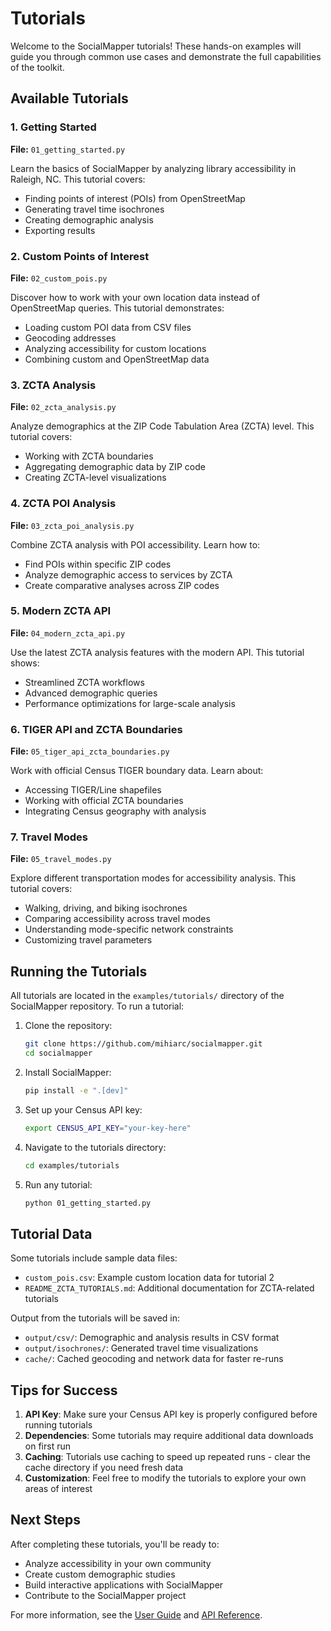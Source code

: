 # Tutorials

Welcome to the SocialMapper tutorials! These hands-on examples will guide you through common use cases and demonstrate the full capabilities of the toolkit.

## Available Tutorials

### 1. Getting Started
**File:** `01_getting_started.py`

Learn the basics of SocialMapper by analyzing library accessibility in Raleigh, NC. This tutorial covers:
- Finding points of interest (POIs) from OpenStreetMap
- Generating travel time isochrones
- Creating demographic analysis
- Exporting results

### 2. Custom Points of Interest
**File:** `02_custom_pois.py`

Discover how to work with your own location data instead of OpenStreetMap queries. This tutorial demonstrates:
- Loading custom POI data from CSV files
- Geocoding addresses
- Analyzing accessibility for custom locations
- Combining custom and OpenStreetMap data

### 3. ZCTA Analysis
**File:** `02_zcta_analysis.py`

Analyze demographics at the ZIP Code Tabulation Area (ZCTA) level. This tutorial covers:
- Working with ZCTA boundaries
- Aggregating demographic data by ZIP code
- Creating ZCTA-level visualizations

### 4. ZCTA POI Analysis
**File:** `03_zcta_poi_analysis.py`

Combine ZCTA analysis with POI accessibility. Learn how to:
- Find POIs within specific ZIP codes
- Analyze demographic access to services by ZCTA
- Create comparative analyses across ZIP codes

### 5. Modern ZCTA API
**File:** `04_modern_zcta_api.py`

Use the latest ZCTA analysis features with the modern API. This tutorial shows:
- Streamlined ZCTA workflows
- Advanced demographic queries
- Performance optimizations for large-scale analysis

### 6. TIGER API and ZCTA Boundaries
**File:** `05_tiger_api_zcta_boundaries.py`

Work with official Census TIGER boundary data. Learn about:
- Accessing TIGER/Line shapefiles
- Working with official ZCTA boundaries
- Integrating Census geography with analysis

### 7. Travel Modes
**File:** `05_travel_modes.py`

Explore different transportation modes for accessibility analysis. This tutorial covers:
- Walking, driving, and biking isochrones
- Comparing accessibility across travel modes
- Understanding mode-specific network constraints
- Customizing travel parameters

## Running the Tutorials

All tutorials are located in the `examples/tutorials/` directory of the SocialMapper repository. To run a tutorial:

1. Clone the repository:
   ```bash
   git clone https://github.com/mihiarc/socialmapper.git
   cd socialmapper
   ```

2. Install SocialMapper:
   ```bash
   pip install -e ".[dev]"
   ```

3. Set up your Census API key:
   ```bash
   export CENSUS_API_KEY="your-key-here"
   ```

4. Navigate to the tutorials directory:
   ```bash
   cd examples/tutorials
   ```

5. Run any tutorial:
   ```bash
   python 01_getting_started.py
   ```

## Tutorial Data

Some tutorials include sample data files:
- `custom_pois.csv`: Example custom location data for tutorial 2
- `README_ZCTA_TUTORIALS.md`: Additional documentation for ZCTA-related tutorials

Output from the tutorials will be saved in:
- `output/csv/`: Demographic and analysis results in CSV format
- `output/isochrones/`: Generated travel time visualizations
- `cache/`: Cached geocoding and network data for faster re-runs

## Tips for Success

1. **API Key**: Make sure your Census API key is properly configured before running tutorials
2. **Dependencies**: Some tutorials may require additional data downloads on first run
3. **Caching**: Tutorials use caching to speed up repeated runs - clear the cache directory if you need fresh data
4. **Customization**: Feel free to modify the tutorials to explore your own areas of interest

## Next Steps

After completing these tutorials, you'll be ready to:
- Analyze accessibility in your own community
- Create custom demographic studies
- Build interactive applications with SocialMapper
- Contribute to the SocialMapper project

For more information, see the [User Guide](../user-guide/index.md) and [API Reference](../api-reference.md).